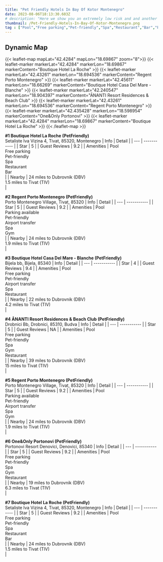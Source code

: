 ```yaml
---
title: "Pet Friendly Hotels In Bay Of Kotor Montenegro"
date: 2023-08-06T18:13:30.603Z
# description: "Here we show you an extremely low risk and and another medium risk approach to earn passive income "
thumbnail: /Pet-Friendly-Hotels-In-Bay-Of-Kotor-Montenegro.png
tag : ["Pool","Free parking","Pet-friendly","Spa","Restaurant","Bar","Parking available","Airport transfer","Gym"]
---
```


## Dynamic Map
{{< leaflet-map  mapLat="42.4284" mapLon="18.69867" zoom="8">}}
    {{< leaflet-marker markerLat="42.4284" markerLon="18.69867" markerContent="Boutique Hotel La Roche" >}}
    {{< leaflet-marker markerLat="42.43261" markerLon="18.694536" markerContent="Regent Porto Montenegro" >}}
    {{< leaflet-marker markerLat="42.45611" markerLon="18.66269" markerContent="Boutique Hotel Casa Del Mare - Blanche" >}}
    {{< leaflet-marker markerLat="42.240547" markerLon="18.904397" markerContent="ĀNANTI Resort Residences & Beach Club" >}}
    {{< leaflet-marker markerLat="42.43261" markerLon="18.694536" markerContent="Regent Porto Montenegro" >}}
    {{< leaflet-marker markerLat="42.435428" markerLon="18.598954" markerContent="One&Only Portonovi" >}}
    {{< leaflet-marker markerLat="42.4284" markerLon="18.69867" markerContent="Boutique Hotel La Roche" >}}
{{< /leaflet-map >}}


**#1 Boutique Hotel La Roche (PetFriendly)**<br>Setaliste Iva Vizina 4, Tivat, 85320, Montenegro
| Info | Detail |
| --- | ----------- |
| Star | 5 |
| Guest Reviews | 9.2 |
| Amenities | Pool<br>Free parking<br>Pet-friendly<br>Spa<br>Restaurant<br>Bar<br> |
| Nearby | 24 miles to Dubrovnik (DBV)<br>1.5 miles to Tivat (TIV)<br> |

**#2 Regent Porto Montenegro (PetFriendly)**<br>Porto Montenegro Village, Tivat, 85320
| Info | Detail |
| --- | ----------- |
| Star | 5 |
| Guest Reviews | 9.2 |
| Amenities | Pool<br>Parking available<br>Pet-friendly<br>Airport transfer<br>Spa<br>Gym<br> |
| Nearby | 24 miles to Dubrovnik (DBV)<br>1.9 miles to Tivat (TIV)<br> |

**#3 Boutique Hotel Casa Del Mare - Blanche (PetFriendly)**<br>Bijela bb, Bijela, 85340
| Info | Detail |
| --- | ----------- |
| Star | 4 |
| Guest Reviews | 9.4 |
| Amenities | Pool<br>Free parking<br>Pet-friendly<br>Airport transfer<br>Spa<br>Restaurant<br> |
| Nearby | 22 miles to Dubrovnik (DBV)<br>4.2 miles to Tivat (TIV)<br> |

**#4 ĀNANTI Resort Residences & Beach Club (PetFriendly)**<br>Drobnici Bb, Drobnici, 85310, Budva
| Info | Detail |
| --- | ----------- |
| Star | 5 |
| Guest Reviews | NA |
| Amenities | Pool<br>Free parking<br>Pet-friendly<br>Spa<br>Gym<br>Restaurant<br> |
| Nearby | 39 miles to Dubrovnik (DBV)<br>15 miles to Tivat (TIV)<br> |

**#5 Regent Porto Montenegro (PetFriendly)**<br>Porto Montenegro Village, Tivat, 85320
| Info | Detail |
| --- | ----------- |
| Star | 5 |
| Guest Reviews | 9.2 |
| Amenities | Pool<br>Parking available<br>Pet-friendly<br>Airport transfer<br>Spa<br>Gym<br> |
| Nearby | 24 miles to Dubrovnik (DBV)<br>1.9 miles to Tivat (TIV)<br> |

**#6 One&Only Portonovi (PetFriendly)**<br>Portonovi Resort Denovici, Denovici, 85340
| Info | Detail |
| --- | ----------- |
| Star | 5 |
| Guest Reviews | 9.2 |
| Amenities | Pool<br>Free parking<br>Pet-friendly<br>Spa<br>Gym<br>Restaurant<br> |
| Nearby | 19 miles to Dubrovnik (DBV)<br>6.3 miles to Tivat (TIV)<br> |

**#7 Boutique Hotel La Roche (PetFriendly)**<br>Setaliste Iva Vizina 4, Tivat, 85320, Montenegro
| Info | Detail |
| --- | ----------- |
| Star | 5 |
| Guest Reviews | 9.2 |
| Amenities | Pool<br>Free parking<br>Pet-friendly<br>Spa<br>Restaurant<br>Bar<br> |
| Nearby | 24 miles to Dubrovnik (DBV)<br>1.5 miles to Tivat (TIV)<br> |

